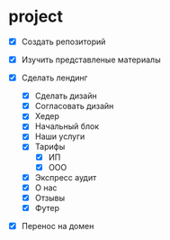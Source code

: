 # project

- [x] Создать репозиторий
- [x] Изучить представленые материалы
- [x] Сделать лендинг
  - [x] Сделать дизайн
  - [x] Согласовать дизайн
  - [x] Хедер
  - [x] Начальный блок
  - [x] Наши услуги
  - [x] Тарифы
    - [x] ИП
    - [x] ООО
  - [x] Экспресс аудит
  - [x] О нас
  - [x] Отзывы
  - [x] Футер
- [x] Перенос на домен
 
